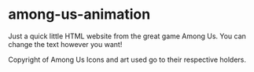 # among-us-animation
Just a quick little HTML website from the great game Among Us. You can change the text however you want!

Copyright of Among Us Icons and art used go to their respective holders.
